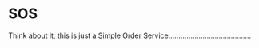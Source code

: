 SOS
===

Think about it, this is just a Simple Order Service.........................................
